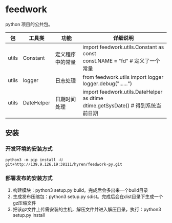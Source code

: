 # feedwork
python 项目的公共包。

| 包            | 工具类  | 功能           | 详细说明                                |
| -------------- | ---------- | ---------------- | ------------------------------------------- |
| utils | Constant   | 定义程序中的常量 | import feedwork.utils.Constant as const <br> const.NAME = "fd" # 定义了一个常量 |
| utils | logger     | 日志处理     | from feedwork.utils import logger <br> logger.debug("......") |
| utils | DateHelper | 日期时间处理 | import feedwork.utils.DateHelper as dtime <br> dtime.getSysDate()  # 得到系统当前日期 |

## 安装
### 开发环境的安装方式
```shell
python3 -m pip install -U git+http://139.9.126.19:38111/hyren/feedwork-py.git
```

### 部署发布的安装方式

1. 构建模块：python3 setup.py build。完成后会多出来一个build目录
2. 生成发布压缩包：python3 setup.py sdist。完成后会在dist目录下生成一个gz压缩文件
3. 把该gz文件上传需安装的主机，解压文件并进入解压目录，执行：python3 setup.py install
